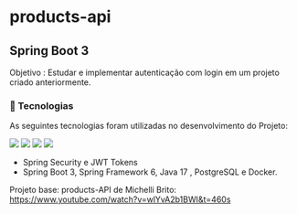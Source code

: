 # products-api
## Spring Boot 3 

Objetivo : Estudar e implementar autenticação com login em um projeto criado anteriormente.

### 🚀 Tecnologias
As seguintes tecnologias foram utilizadas no desenvolvimento do Projeto: </br>
<div>
 <img  loading="lazy" src="https://img.shields.io/badge/Spring%20Boot-6DB33F.svg?style=for-the-badge&logo=Spring-  Boot&logoColor=white">
 <img  loading="lazy" src="https://img.shields.io/badge/Spring%20Security-6DB33F.svg?style=for-the-badge&logo=Spring-Security&logoColor=white">
  <img  loading="lazy" src="https://img.shields.io/badge/PostgreSQL-4169E1.svg?style=for-the-badge&logo=PostgreSQL&logoColor=white">
  <img  loading="lazy" src="https://img.shields.io/badge/Docker-2496ED.svg?style=for-the-badge&logo=Docker&logoColor=white">
</div>

 - Spring Security e JWT Tokens
 - Spring Boot 3, Spring Framework 6, Java 17 , PostgreSQL e Docker.

Projeto base: products-API de Michelli Brito:  https://www.youtube.com/watch?v=wlYvA2b1BWI&t=460s


